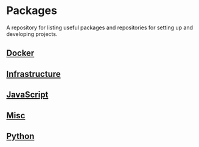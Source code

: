 # Packages

A repository for listing useful packages and repositories for setting up and developing projects.

## [Docker](DOCKER.md)

## [Infrastructure](INFRASTRUCTURE.md)

## [JavaScript](JAVASCRIPT.md)

## [Misc](MISC.md)

## [Python](PYTHON.md)
